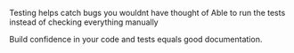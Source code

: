 Testing helps catch bugs you wouldnt have thought of
Able to run the tests instead of checking everything manually

Build confidence in your code and tests equals good documentation.
